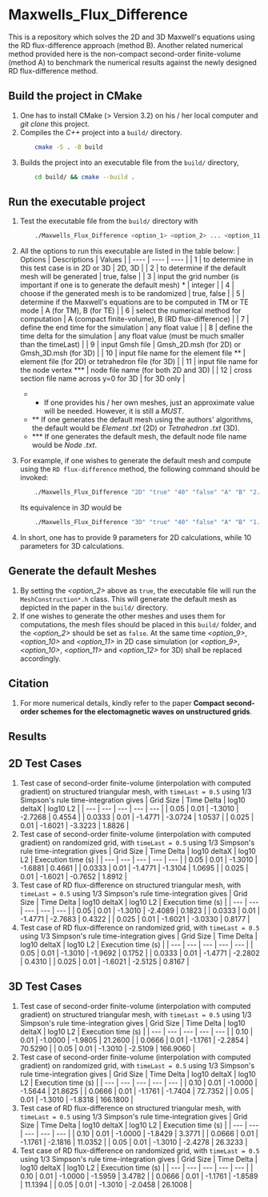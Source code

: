 # Maxwells_Flux_Difference
This is a repository which solves the 2D and 3D Maxwell's equations using the RD flux-difference approach (method B). Another related numerical method provided here is the non-compact second-order finite-volume (method A) to benchmark the numerical results against the newly designed RD flux-difference method.

## Build the project in CMake
1.  One has to install CMake (> Version 3.2) on his / her local computer and _git clone_ this project.
2.  Compiles the _C++_ project into a `build/` directory.
    ```bash
        cmake -S . -B build
    ```
3.  Builds the project into an executable file from the `build/` directory,
    ```bash
        cd build/ && cmake --build .
    ```

## Run the executable project
1.  Test the executable file from the `build/` directory with
    ```bash
        ./Maxwells_Flux_Difference <option_1> <option_2> ... <option_11> <option_12>
    ```
2.  All the options to run this executable are listed in the table below:
    |    Options    |    Descriptions    |    Values    |
    |    ----    |    ----    |    ----    |
    |    1    |    to determine in this test case is in 2D or 3D    |    2D, 3D    |
    |    2    |    to determine if the default mesh will be generated    |    true, false    |
    |    3    |    input the grid number (is important if one is to generate the default mesh) *    |    integer    |
    |    4    |    choose if the generated mesh is to be randomized    |    true, false    |
    |    5    |    determine if the Maxwell's equations are to be computed in TM or TE mode    |    A (for TM), B (for TE)    |
    |    6    |    select the numerical method for computation    |    A (compact finite-volume), B (RD flux-difference)    |
    |    7    |    define the end time for the simulation    |    any float value    |
    |    8    |    define the time delta for the simulation    |    any float value (must be much smaller than the timeLast)    |
    |    9    |    input Gmsh file    |    Gmsh_2D.msh (for 2D) or Gmsh_3D.msh (for 3D)    |
    |    10    |    input file name for the element file **    |    element file (for 2D) or tetrahedron file (for 3D)    |
    |    11    |    input file name for the node vertex ***    |    node file name (for both 2D and 3D)    |
    |    12    |    cross section file name across y=0 for 3D    |    for 3D only    |

    - *    If one provides his / her own meshes, just an approximate value will be needed. However, it is still a _MUST_.
    - **   If one generates the default mesh using the authors' algorithms, the default would be _Element <elementNumber>.txt_ (2D) or _Tetrahedron <tetrahedronNumber>.txt_ (3D).
    - ***   If one generates the default mesh, the default node file name would be _Node <nodeNumber>.txt_.
3.  For example, if one wishes to generate the default mesh and compute using the `RD flux-difference` method, the following command should be invoked:
    ```bash
        ./Maxwells_Flux_Difference "2D" "true" "40" "false" "A" "B" "2.0" "0.01" "Gmsh_2D.msh" "Element 80.txt" "Node 80.txt"
    ```
    Its equivalence in _3D_ would be
    ```bash
        ./Maxwells_Flux_Difference "3D" "true" "40" "false" "A" "B" "1.0" "0.001" "Gmsh_3D.msh" "Tetrahedron 80.txt" "Node 80.txt" "CrossSection 80.txt"
    ```
4.  In short, one has to provide 9 parameters for 2D calculations, while 10 parameters for 3D calculations.

## Generate the default Meshes
1.  By setting the _<option_2>_ above as `true`, the executable file will run the `MeshConstruction*.h` class. This will generate the default mesh as depicted in the paper in the `build/` directory.
2.  If one wishes to generate the other meshes and uses them for computations, the mesh files should be placed in this `build/` folder, and the _<option_2>_ should be set as `false`. At the same time _<option_9>_, _<option_10>_ and _<option_11>_ in 2D case simulation (or _<option_9>_, _<option_10>_, _<option_11>_ and _<option_12>_ for 3D) shall be replaced accordingly.

## Citation
1.  For more numerical details, kindly refer to the paper **Compact second-order schemes for the electomagnetic waves on unstructured grids**.

## Results
## 2D Test Cases
1. Test case of second-order finite-volume (interpolation with computed gradient) on structured triangular mesh, with `timeLast = 0.5` using 1/3 Simpson's rule time-integration gives
    |   Grid Size   |   Time Delta   |   log10 deltaX   |   log10 L2   |
    |   ---    |    ---    |   ---   |    ---    |    ---    |
    |   0.05    |   0.01 |   -1.3010   |   -2.7268    |    0.4554    |
    |   0.0333  |   0.01 |   -1.4771   |   -3.0724    |    1.0537    |
    |   0.025  |   0.01 |   -1.6021   |   -3.3223    |    1.8826    |
2. Test case of second-order finite-volume (interpolation with computed gradient) on randomized grid, with `timeLast = 0.5` using 1/3 Simpson's rule time-integration gives
    |   Grid Size   |   Time Delta   |   log10 deltaX   |   log10 L2   |    Execution time (s)    |
    |   ---    |    ---    |   ---   |    ---    |    ---    |
    |   0.05    |   0.01 |   -1.3010   |   -1.6881    |    0.4661    |
    |   0.0333  |   0.01 |   -1.4771   |   -1.3104    |    1.0695    |
    |   0.025  |   0.01 |   -1.6021   |   -0.7652    |    1.8912    |
3. Test case of RD flux-difference on structured triangular mesh, with `timeLast = 0.5` using 1/3 Simpson's rule time-integration gives
    |   Grid Size   |   Time Delta   |   log10 deltaX   |   log10 L2   |    Execution time (s)    |
    |   ---    |    ---    |   ---   |    ---    |    ---    |
    |   0.05    |   0.01 |   -1.3010   |   -2.4089    |    0.1823    |
    |   0.0333  |   0.01 |   -1.4771   |   -2.7683    |    0.4322    |
    |   0.025  |   0.01 |   -1.6021   |   -3.0330    |    0.8177    |
4. Test case of RD flux-difference on randomized grid, with `timeLast = 0.5` using 1/3 Simpson's rule time-integration gives
    |   Grid Size   |   Time Delta   |   log10 deltaX   |   log10 L2   |    Execution time (s)    |
    |   ---    |    ---    |   ---   |    ---    |    ---    |
    |   0.05    |   0.01 |   -1.3010   |   -1.9692    |    0.1752    |
    |   0.0333  |   0.01 |   -1.4771   |   -2.2802    |    0.4310    |
    |   0.025  |   0.01 |   -1.6021   |   -2.5125    |    0.8167    |


## 3D Test Cases
1. Test case of second-order finite-volume (interpolation with computed gradient) on structured triangular mesh, with `timeLast = 0.5` using 1/3 Simpson's rule time-integration gives
    |   Grid Size   |   Time Delta   |   log10 deltaX   |   log10 L2   |    Execution time (s)    |
    |   ---    |    ---    |   ---   |    ---    |    ---    |
    |   0.10    |   0.01 |   -1.0000   |   -1.9805  |    21.2600    |
    |   0.0666  |   0.01 |   -1.1761   |   -2.2854   |    70.5290    |
    |   0.05  |   0.01 |   -1.3010   |    -2.5109   |    166.9060    |
2. Test case of second-order finite-volume (interpolation with computed gradient) on randomized grid, with `timeLast = 0.5` using 1/3 Simpson's rule time-integration gives
    |   Grid Size   |   Time Delta   |   log10 deltaX   |   log10 L2   |    Execution time (s)    |
    |   ---    |    ---    |   ---   |    ---    |    ---    |
    |   0.10    |   0.01 |   -1.0000   |   -1.5644  |    21.8625    |
    |   0.0666  |   0.01 |   -1.1761   |   -1.7404   |    72.7352    |
    |   0.05  |   0.01 |   -1.3010   |   -1.8318    |    166.1800    |
3. Test case of RD flux-difference on structured triangular mesh, with `timeLast = 0.5` using 1/3 Simpson's rule time-integration gives
    |   Grid Size   |   Time Delta   |   log10 deltaX   |   log10 L2   |    Execution time (s)    |
    |   ---    |    ---    |   ---   |    ---    |    ---    |
    |   0.10    |   0.01 |   -1.0000   |   -1.8429  |    3.3771    |
    |   0.0666  |   0.01 |   -1.1761   |   -2.1816   |    11.0352    |
    |   0.05  |   0.01 |   -1.3010   |   -2.4278    |    26.3233    |
4. Test case of RD flux-difference on randomized grid, with `timeLast = 0.5` using 1/3 Simpson's rule time-integration gives
    |   Grid Size   |   Time Delta   |   log10 deltaX   |   log10 L2   |    Execution time (s)    |
    |   ---    |    ---    |   ---   |    ---    |    ---    |
    |   0.10    |   0.01 |   -1.0000   |   -1.5959  |    3.4782    |
    |   0.0666  |   0.01 |   -1.1761   |   -1.8589   |    11.1394    |
    |   0.05  |   0.01 |   -1.3010   |   -2.0458    |    26.1008    |